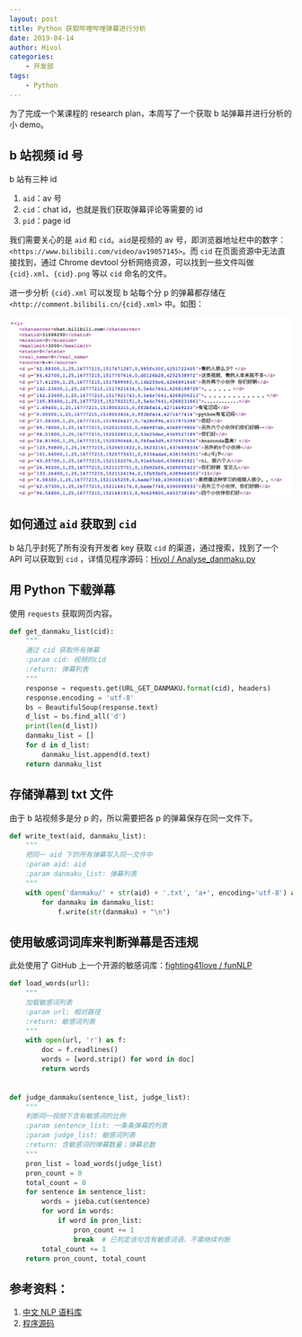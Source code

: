 ```yaml
---
layout: post
title: Python 获取哔哩哔哩弹幕进行分析
date: 2019-04-14
author: Hivol
categories:
    - 开发部
tags:
    - Python
---
```


为了完成一个某课程的 research plan，本周写了一个获取 b 站弹幕并进行分析的小 demo。

## b 站视频 id 号

b 站有三种 id

1. `aid`：av 号
2. `cid`：chat id，也就是我们获取弹幕评论等需要的 id
3. `pid`：page id

我们需要关心的是 `aid` 和 `cid`。`aid`是视频的 av 号，即浏览器地址栏中的数字：`<https://www.bilibili.com/video/av19057145>`。而 `cid` 在页面资源中无法直接找到，通过 Chrome devtool 分析网络资源，可以找到一些文件叫做 `{cid}.xml`、`{cid}.png` 等以 `cid` 命名的文件。

进一步分析 `{cid}.xml` 可以发现 b 站每个分 p 的弹幕都存储在 `<http://comment.bilibili.cn/{cid}.xml>` 中。如图：

![image-p1](../imgs/1904/02/Hivol/p1.png)

## 如何通过 `aid` 获取到 `cid`

b 站几乎封死了所有没有开发者 key 获取 `cid` 的渠道，通过搜索，找到了一个 API 可以获取到 `cid` ，详情见程序源码：[Hivol / Analyse_danmaku.py](https://gist.github.com/Hivol/a482d9573662306fece7ada9357ab8c0)

## 用 Python 下载弹幕

使用 `requests` 获取网页内容。

```python
def get_danmaku_list(cid):
    """
    通过 cid 获取所有弹幕
    :param cid: 视频的cid
    :return: 弹幕列表
    """
    response = requests.get(URL_GET_DANMAKU.format(cid), headers)
    response.encoding = 'utf-8'
    bs = BeautifulSoup(response.text)
    d_list = bs.find_all('d')
    print(len(d_list))
    danmaku_list = []
    for d in d_list:
        danmaku_list.append(d.text)
    return danmaku_list
```

## 存储弹幕到 txt 文件

由于 b 站视频多是分 p 的，所以需要把各 p 的弹幕保存在同一文件下。

```python
def write_text(aid, danmaku_list):
    """
    把同一 aid 下的所有弹幕写入同一文件中
    :param aid: aid
    :param danmaku_list: 弹幕列表
    """
    with open('danmaku/' + str(aid) + '.txt', 'a+', encoding='utf-8') as f:
        for danmaku in danmaku_list:
            f.write(str(danmaku) + "\n")
```

## 使用敏感词词库来判断弹幕是否违规

此处使用了 GitHub 上一个开源的敏感词库：[fighting41love / funNLP](https://github.com/fighting41love/funNLP)

```python
def load_words(url):
    """
    加载敏感词列表
    :param url: 相对路径
    :return: 敏感词列表
    """
    with open(url, 'r') as f:
        doc = f.readlines()
        words = [word.strip() for word in doc]
        return words


def judge_danmaku(sentence_list, judge_list):
    """
    判断同一视频下含有敏感词的比例
    :param sentence_list: 一条条弹幕的列表
    :param judge_list: 敏感词列表
    :return: 含敏感词的弹幕数量；弹幕总数
    """
    pron_list = load_words(judge_list)
    pron_count = 0
    total_count = 0
    for sentence in sentence_list:
        words = jieba.cut(sentence)
        for word in words:
            if word in pron_list:
                pron_count += 1
                break  # 已判定该句含有敏感词语，不需继续判断
        total_count += 1
    return pron_count, total_count
```

## 参考资料：

1. [中文 NLP 语料库](https://github.com/fighting41love/funNLP)
2. [程序源码](https://gist.github.com/Hivol/a482d9573662306fece7ada9357ab8c0)
